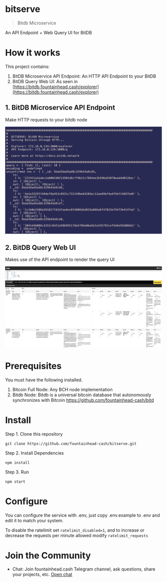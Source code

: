 # bitserve

> Bitdb Microservice

An API Endpoint + Web Query UI for BitDB


# How it works

This project contains:

1. BitDB Microservice API Endpoint: An HTTP API Endpoint to your BitDB
2. BitDB Query Web UI: As seen in [https://bitdb.fountainhead.cash/explorer](https://bitdb.fountainhead.cash/explorer)

## 1. BitDB Microservice API Endpoint

Make HTTP requests to your bitdb node

![api](public/api.png)

## 2. BitDB Query Web UI

Makes use of the API endpoint to render the query UI

![query](public/bitserve.png)


# Prerequisites

You must have the following installed.

1. Bitcoin Full Node: Any BCH node implementation
2. Bitdb Node: Bitdb is a universal bitcoin database that autonomously synchronizes with Bitcoin https://github.com/fountainhead-cash/bitd


# Install

Step 1. Clone this repository

```
git clone https://github.com/fountainhead-cash/bitserve.git
```

Step 2. Install Dependencies

```
npm install
```

Step 3. Run

```
npm start
```

# Configure

You can configure the service with .env, just copy .env.example to .env and edit it to match your system.

To disable the ratelimit set `ratelimit_disabled=1`, and to increase or decrease the requests per minute allowed modify `ratelimit_requests`

# Join the Community

- Chat: Join fountainhead.cash Telegram channel, ask questions, share your projects, etc. [Open chat](http://t.me/fountainheadcash)
